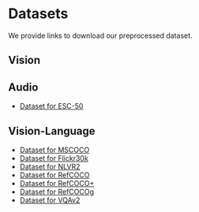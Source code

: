 # Datasets

We provide links to download our preprocessed dataset.

## Vision

## Audio
 * <a href="http://one-peace-shanghai.oss-accelerate.aliyuncs.com/one_peace_datasets/esc50.zip"> Dataset for ESC-50 </a>

## Vision-Language
 * <a href="http://one-peace-shanghai.oss-accelerate.aliyuncs.com/one_peace_datasets/mscoco.zip"> Dataset for MSCOCO </a>
 * <a href="http://one-peace-shanghai.oss-accelerate.aliyuncs.com/one_peace_datasets/flickr30k.zip"> Dataset for Flickr30k </a>
 * <a href="http://one-peace-shanghai.oss-accelerate.aliyuncs.com/one_peace_datasets/nlvr2.zip"> Dataset for NLVR2 </a>
 * <a href="http://one-peace-shanghai.oss-accelerate.aliyuncs.com/one_peace_datasets/refcoco.zip"> Dataset for RefCOCO </a>
 * <a href="http://one-peace-shanghai.oss-accelerate.aliyuncs.com/one_peace_datasets/refcoco%2B.zip"> Dataset for RefCOCO+ </a>
 * <a href="http://one-peace-shanghai.oss-accelerate.aliyuncs.com/one_peace_datasets/refcocog.zip"> Dataset for RefCOCOg </a>
 * <a href="http://one-peace-shanghai.oss-accelerate.aliyuncs.com/one_peace_datasets/vqa.zip"> Dataset for VQAv2 </a>

